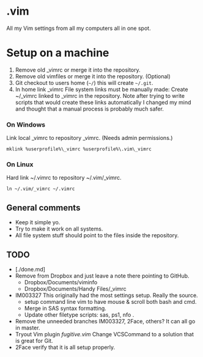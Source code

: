 # .vim
All my Vim settings from all my computers all in one spot.

Setup on a machine
==================================================

1. Remove old \_vimrc or merge it into the repository.
1. Remove old vimfiles or merge it into the repository. (Optional)
1. Git checkout to users home (`~/`) this will create `~/.git`.
1. In home link \_vimrc File system links must be manually made:
        Create ~/\_vimrc linked to \_vimrc in the repository. Note after trying 
        to write scripts that would create these links automatically I changed 
        my mind and thought that a manual process is probably much safer.

### On Windows
Link local \_vimrc to repository \_vimrc. (Needs admin permissions.)

	mklink %userprofile%\_vimrc %userprofile%\.vim\_vimrc

### On Linux
Hard link ~/.vimrc to repository ~/.vim/\_vimrc.

	ln ~/.vim/_vimrc ~/.vimrc

## General comments
- Keep it simple yo.
- Try to make it work on all systems.
- All file system stuff should point to the files inside the repository.

## TODO
- [./done.md]
- Remove from Dropbox and just leave a note there pointing to GitHub.
	- Dropbox/Documents/viminfo
	- Dropbox/Documents/Handy Files/\_vimrc
- IM003327 This originally had the most settings setup. Really the source.
	- setup command line vim to have mouse & scroll both bash and cmd.
	- Merge in SAS syntax formatting.
	- Update other filetype scripts: sas, ps1, nfo .
- Remove the unneeded branches IM003327, 2Face, others? It can all go in 
  master.
- Tryout Vim plugin _fugitive.vim_ Change VCSCommand to a solution that is 
  great for Git.
- 2Face verify that it is all setup properly.
